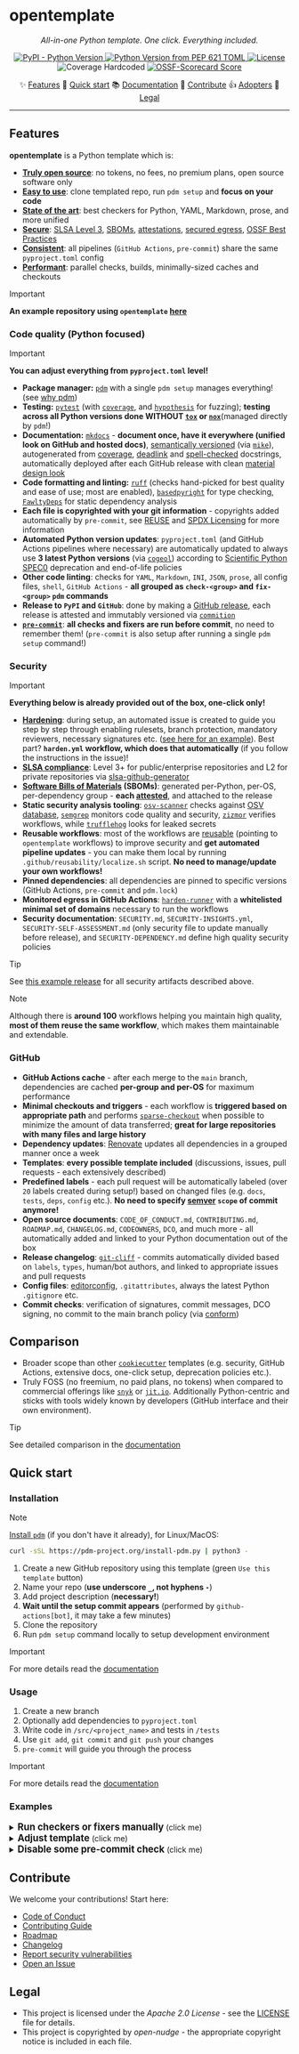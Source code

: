 <!--
SPDX-FileCopyrightText: © 2025 open-nudge <https://github.com/open-nudge>
SPDX-FileContributor: szymonmaszke <github@maszke.co>

SPDX-License-Identifier: Apache-2.0
-->

# opentemplate

<!-- mkdocs remove start -->

<!-- vale off -->

<!-- pyml disable-num-lines 30 line-length-->

<p align="center">
    <em>All-in-one Python template. One click. Everything included.</em>
</p>

<div align="center">

<a href="https://pypi.org/project/opentemplate">![PyPI - Python Version](https://img.shields.io/pypi/v/opentemplate?style=for-the-badge&label=release&labelColor=grey&color=blue)
</a>
<a href="https://pypi.org/project/opentemplate">![Python Version from PEP 621 TOML](https://img.shields.io/python/required-version-toml?tomlFilePath=https%3A%2F%2Fraw.githubusercontent.com%2Fopen-nudge%2Fopentemplate%2Fmain%2Fpyproject.toml&style=for-the-badge&label=python&labelColor=grey&color=blue)
</a>
<a href="https://opensource.org/licenses/Apache-2.0">![License](https://img.shields.io/badge/License-Apache_2.0-blue?style=for-the-badge)
</a>
<a>![Coverage Hardcoded](https://img.shields.io/badge/coverage-100%25-green?style=for-the-badge)
</a>
<a href="https://scorecard.dev/viewer/?uri=github.com/open-nudge/opentemplate">![OSSF-Scorecard Score](https://img.shields.io/ossf-scorecard/github.com/open-nudge/opentemplate?style=for-the-badge&label=OSSF)
</a>

</div>

<p align="center">
✨ <a href="#features">Features</a>
🚀 <a href="#quick-start">Quick start</a>
📚 <a href="https://open-nudge.github.io/opentemplate">Documentation</a>
🤝 <a href="#contribute">Contribute</a>
👍 <a href="https://github.com/open-nudge/opentemplate/blob/main/ADOPTERS.md">Adopters</a>
📜 <a href="#legal">Legal</a>
</p>

______________________________________________________________________

<!-- mkdocs remove end -->

## Features

__opentemplate__ is a Python template which is:

- [__Truly open source__](https://open-nudge.github.io/opentemplate/template/about/philosophy):
    no tokens, no fees, no premium plans, open source software only
- [__Easy to use__](https://open-nudge.github.io/opentemplate/template/quickstart/usage):
    clone templated repo, run `pdm setup` and __focus on your code__
- [__State of the art__](https://open-nudge.github.io/opentemplate/template/details):
    best checkers for Python, YAML, Markdown, prose, and more unified
- [__Secure__](https://open-nudge.github.io/opentemplate/template/details/security):
    [SLSA Level 3](https://slsa.dev/spec/v1.0-rc1/levels), [SBOMs](https://www.cisa.gov/sbom),
    [attestations](https://docs.github.com/en/actions/security-for-github-actions/using-artifact-attestations/using-artifact-attestations-to-establish-provenance-for-builds),
    [secured egress](https://github.com/step-security/harden-runner),
    [OSSF Best Practices](https://github.com/ossf/scorecard)
- [__Consistent__](https://open-nudge.github.io/opentemplate/template/configuration/basic):
    all pipelines (`GitHub Actions`, `pre-commit`)
    share the same `pyproject.toml` config
- [__Performant__](https://open-nudge.github.io/opentemplate/template/details/github-actions):
    parallel checks, builds, minimally-sized caches and checkouts

> [!IMPORTANT]
> __An example repository using `opentemplate`
> [here](https://github.com/open-nudge/cogeol)__

<!-- vale on -->

### Code quality (Python focused)

> [!IMPORTANT]
> __You can adjust everything from `pyproject.toml` level!__

- __Package manager:__ [`pdm`](https://pdm-project.org/en/latest/)
    with a single `pdm setup` manages everything!
    (see [why pdm](https://open-nudge.github.io/opentemplate/latest/template/about/faq/#why-use-pdm-instead-of-uv))
- __Testing:__ [`pytest`](https://docs.pytest.org/en/stable/)
    (with [`coverage`](https://coverage.readthedocs.io/en/7.9.1/),
    and [`hypothesis`](https://hypothesis.readthedocs.io/en/latest/) for
    fuzzing); __testing across all Python versions
    done WITHOUT [`tox`](https://tox.wiki/en/4.27.0/)
    or [`nox`](https://nox.thea.codes/en/stable/)__(managed directly by `pdm`!)
- __Documentation:__ [`mkdocs`](https://www.mkdocs.org/) -
    __document once, have it everywhere (unified look on GitHub and hosted docs)__,
    [semantically versioned](https://semver.org/)
    (via [`mike`](https://github.com/jimporter/mike)),
    autogenerated from
    [coverage](https://github.com/econchick/interrogate),
    [deadlink](https://github.com/AlexanderDokuchaev/md-dead-link-check)
    and [spell-checked](https://github.com/codespell-project/codespell) docstrings,
    automatically deployed after each GitHub release with clean
    [material design look](https://github.com/squidfunk/mkdocs-material)
- __Code formatting and linting:__ [`ruff`](https://github.com/astral-sh/ruff)
    (checks hand-picked for best quality and ease of use; most are enabled),
    [`basedpyright`](https://github.com/DetachHead/basedpyright)
    for type checking, [`FawltyDeps`](https://github.com/tweag/FawltyDeps)
    for static dependency analysis
- __Each file is copyrighted with your git information__ -
    copyrights added automatically by `pre-commit`,
    see [REUSE](https://reuse.readthedocs.io/en/stable/) and
    [SPDX Licensing](https://spdx.dev/learn/handling-license-info/)
    for more information
- __Automated Python version updates__: `pyproject.toml`
    (and GitHub Actions pipelines where necessary)
    are automatically updated to always use __3 latest Python
    versions__ (via [`cogeol`](https://pypi.org/project/cogeol/))
    according to [Scientific Python SPEC0](https://scientific-python.org/specs/spec-0000/)
    deprecation and end-of-life policies
- __Other code linting__: checks for `YAML`, `Markdown`, `INI`, `JSON`, `prose`,
    all config files, `shell`, `GitHub Actions` -
    __all grouped as `check-<group>` and `fix-<group>` `pdm` commands__
- __Release to `PyPI` and `GitHub`__: done by making a
    [GitHub release](https://docs.github.com/en/repositories/releasing-projects-on-github/about-releases),
    each release is attested and immutably versioned via
    [`commition`](https://pypi.org/project/commition/)
- [__`pre-commit`__](https://pre-commit.com/): __all checks and fixers are run
    before commit__, no need to remember them!
    (`pre-commit` is also setup after running a single `pdm setup` command!)

### Security

> [!IMPORTANT]
> __Everything below is already provided out of the box, one-click only!__

- [__Hardening__](https://open-nudge.github.io/opentemplate/latest/template/quickstart/installation/#hardening):
    during setup, an automated issue is created to guide you step by step
    through enabling rulesets, branch protection, mandatory reviewers,
    necessary signatures etc.
    ([see here for an example](https://github.com/open-nudge/opentemplate/issues/1)).
    Best part? __`harden.yml` workflow, which does that
    automatically__ (if you follow the instructions in the issue)!
- [__SLSA compliance__](https://slsa.dev/spec/v1.0-rc1/levels):
    Level 3+ for public/enterprise repositories
    and L2 for private repositories
    via [slsa-github-generator](https://github.com/slsa-framework/slsa-github-generator)
- __[Software Bills of Materials](https://www.cisa.gov/sbom) (SBOMs)__:
    generated per-Python, per-OS, per-dependency group -
    __each [attested](https://github.com/actions/attest)__,
    and attached to the release
- __Static security analysis tooling__: [`osv-scanner`](https://github.com/google/osv-scanner)
    checks against [OSV database](https://osv.dev/),
    [`semgrep`](https://semgrep.dev/) monitors code quality and security,
    [`zizmor`](https://github.com/zizmorcore/zizmor) verifies workflows,
    while [`trufflehog`](https://github.com/trufflesecurity/trufflehog)
    looks for leaked secrets
- __Reusable workflows__: most of the workflows are [reusable](https://docs.github.com/en/actions/sharing-automations/reusing-workflows)
    (pointing to `opentemplate` workflows) to improve security and
    __get automated pipeline updates__ - you can make them local by
    running `.github/reusability/localize.sh` script. __No need
    to manage/update your own workflows!__
- __Pinned dependencies__: all dependencies are pinned to specific versions
    (GitHub Actions, `pre-commit` and `pdm.lock`)
- __Monitored egress in GitHub Actions__: [`harden-runner`](https://github.com/step-security/harden-runner)
    with a __whitelisted minimal set of domains__ necessary to run the workflows
- __Security documentation__: `SECURITY.md`, `SECURITY-INSIGHTS.yml`,
    `SECURITY-SELF-ASSESSMENT.md` (only security file to update
    manually before release), and `SECURITY-DEPENDENCY.md`
    define high quality security policies

> [!TIP]
> See [this example release](https://github.com/open-nudge/opentemplate/releases/tag/v0.1.3)
> for all security artifacts described above.

> [!NOTE]
> Although there is __around 100__ workflows helping you
> maintain high quality, __most of them reuse the same workflow__,
> which makes them maintainable and extendable.

### GitHub

- __GitHub Actions cache__ - after each merge
    to the `main` branch, dependencies are cached __per-group and
    per-OS__ for maximum performance
- __Minimal checkouts and triggers__ - each workflow is
    __triggered based on appropriate path__ and performs
    [`sparse-checkout`](https://github.blog/open-source/git/bring-your-monorepo-down-to-size-with-sparse-checkout/)
    when possible to minimize the amount of data transferred;
    __great for large repositories with many files and large history__
- __Dependency updates__: [Renovate](https://docs.renovatebot.com/)
    updates all dependencies in a grouped manner once a week
- __Templates__: __every possible template included__ (discussions,
    issues, pull requests - each extensively described)
- __Predefined labels__ - each pull request will be automatically labeled
    (over `20` labels created during setup!) based on changed files
    (e.g. `docs`, `tests`, `deps`, `config` etc.).
    __No need to specify [semver](https://semver.org/) `scope`
    of commit anymore!__
- __Open source documents__: `CODE_OF_CONDUCT.md`,
    `CONTRIBUTING.md`, `ROADMAP.md`, `CHANGELOG.md`, `CODEOWNERS`, `DCO`,
    and much more - all automatically added and linked to your
    Python documentation out of the box
- __Release changelog__: [`git-cliff`](https://git-cliff.org/) - commits
    automatically divided based on `labels`, `types`, human/bot authors,
    and linked to appropriate issues and pull requests
- __Config files__: [editorconfig](https://editorconfig.org/), `.gitattributes`,
    always the latest Python `.gitignore` etc.
- __Commit checks__: verification of signatures, commit messages,
    DCO signing, no commit to the main branch policy
    (via [conform](https://github.com/siderolabs/conform))

## Comparison

- Broader scope than other [`cookiecutter`](https://github.com/cookiecutter/cookiecutter)
    templates (e.g. security, GitHub Actions, extensive docs, one-click setup,
    deprecation policies etc.).
- Truly FOSS (no freemium, no paid plans, no tokens) when compared to commercial
    offerings like [`snyk`](https://snyk.io/) or
    [`jit.io`](https://www.jit.io/). Additionally Python-centric and sticks
    with tools widely known by developers (GitHub interface and
    their own environment).

> [!TIP]
> See detailed comparison in the
> [documentation](https://open-nudge.github.io/opentemplate/latest/template/about/comparison/)

## Quick start

### Installation

> [!NOTE]
> [Install `pdm`](https://pdm-project.org/en/latest/#recommended-installation-method)
> (if you don't have it already), for Linux/MacOS:

```sh
curl -sSL https://pdm-project.org/install-pdm.py | python3 -
```

1. Create a new GitHub repository using this template
    (green `Use this template` button)
1. Name your repo (__use underscore `_`, not hyphens `-`__)
1. Add project description (__necessary!__)
1. __Wait until the setup commit appears__
    (performed by `github-actions[bot]`, it may take a few minutes)
1. Clone the repository
1. Run `pdm setup` command locally to setup development environment

> [!IMPORTANT]
> For more details read the
> [documentation](https://open-nudge.github.io/opentemplate/template/quickstart/installation)

### Usage

1. Create a new branch
1. Optionally add dependencies to `pyproject.toml`
1. Write code in `/src/<project_name>` and tests in `/tests`
1. Use `git add`, `git commit` and `git push` your changes
1. `pre-commit` will guide you through the process

> [!IMPORTANT]
> For more details read the
> [documentation](https://open-nudge.github.io/opentemplate/template/quickstart/usage)

### Examples

<details>
  <summary><b><big>Run checkers or fixers manually</big></b> (click me)</summary>
&nbsp;

```sh
> pdm check-<group> # pdm fix-<group>
```

Note that all `check` and `fix` commands are grouped for your convenience:

```sh
> pdm check-all # pdm fix-all
```

</details>

<details>
  <summary><b><big>Adjust template</big></b> (click me)</summary>
&nbsp;

> Most of the adjustments can be done by __only__ editing `pyproject.toml`

Common changes to `pyproject.toml`:

- Add dev dependencies under `[dependency-groups]`
    (everything is named `dev-<group>`)
- Modify `[tool.pdm.scripts]` for custom command
    (`check-<group>` or `fix-<group>`, the latter modifies files)
- Use `[tool.<name>]` to adjust specific tool configuration

> __Adjusting these sections will affect `pre-commit` and `GitHub Actions`__

</details>

<details>
  <summary><b><big>Disable some pre-commit check</big></b> (click me)</summary>
&nbsp;

> Disabling checks should be done cautiously!

`pre-commit` checks are defined in `.pre-commit-config.yaml`.

Disable a check using `SKIP` environment variable:

```sh
SKIP='<group1>,<group2>` git commit -m <message>
```

For details, refer to the `id` fields in `.pre-commit-config.yaml`.

> Some commands have both `<group>-fix` and `<group>-check`
> for different actions!

</details>

<!-- mkdocs remove start -->

## Contribute

We welcome your contributions! Start here:

- [Code of Conduct](/CODE_OF_CONDUCT.md)
- [Contributing Guide](/CONTRIBUTING.md)
- [Roadmap](/ROADMAP.md)
- [Changelog](/CHANGELOG.md)
- [Report security vulnerabilities](/SECURITY.md)
- [Open an Issue](https://github.com/open-nudge/opentemplate/issues)

## Legal

- This project is licensed under the _Apache 2.0 License_ - see
    the [LICENSE](/LICENSE.md) file for details.
- This project is copyrighted by _open-nudge_ - the
    appropriate copyright notice is included in each file.

<!-- mkdocs remove end -->

<!-- md-dead-link-check: on -->
